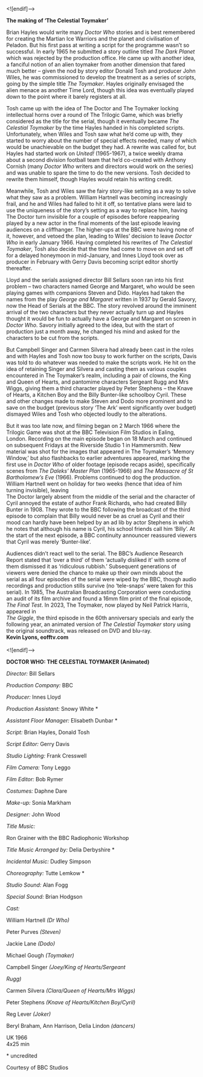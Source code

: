 

<![endif]-->

**The making of ‘The Celestial Toymaker’**

Brian Hayles would write many _Doctor Who_ stories and is best remembered for creating the Martian Ice Warriors and the planet and civilisation of Peladon. But his first pass at writing a script for the programme wasn’t so successful. In early 1965 he submitted a story outline titled _The Dark Planet_ which was rejected by the production office. He came up with another idea, a fanciful notion of an alien toymaker from another dimension that fared much better – given the nod by story editor Donald Tosh and producer John Wiles, he was commissioned to develop the treatment as a series of scripts, going by the simple title _The Toymaker_. Hayles originally envisaged the alien menace as another Time Lord, though this idea was eventually played down to the point where it barely registers at all.

Tosh came up with the idea of The Doctor and The Toymaker locking intellectual horns over a round of The Trilogic Game, which was briefly considered as the title for the serial, though it eventually became _The Celestial Toymaker_ by the time Hayles handed in his completed scripts. Unfortunately, when Wiles and Tosh saw what he’d come up with, they started to worry about the number of special effects needed, many of which would be unachievable on the budget they had. A rewrite was called for, but Hayles had started work on _United!_ (1965-1967), a twice weekly drama about a second division football team that he’d co-created with Anthony Cornish (many _Doctor Who_ writers and directors would work on the series) and was unable to spare the time to do the new versions. Tosh decided to rewrite them himself, though Hayles would retain his writing credit.

Meanwhile, Tosh and Wiles saw the fairy story-like setting as a way to solve what they saw as a problem. William Hartnell was becoming increasingly frail, and he and Wiles had failed to hit it off, so tentative plans were laid to use the uniqueness of the story’s setting as a way to replace him, having The Doctor turn invisible for a couple of episodes before reappearing played by a new actor in the final moments of the last episode leaving audiences on a cliffhanger. The higher-ups at the BBC were having none of it, however, and vetoed the plan, leading to Wiles’ decision to leave _Doctor Who_ in early January 1966. Having completed his rewrites of _The Celestial Toymaker_, Tosh also decide that the time had come to move on and set off for a delayed honeymoon in mid-January, and Innes Lloyd took over as producer in February with Gerry Davis becoming script editor shortly thereafter.

Lloyd and the serials assigned director Bill Sellars soon ran into his first problem – two characters named George and Margaret, who would be seen playing games with companions Steven and Dido. Hayles had taken the names from the play _George and Margaret_ written in 1937 by Gerald Savory, now the Head of Serials at the BBC. The story revolved around the imminent arrival of the two characters but they never actually turn up and Hayles thought it would be fun to actually have a George and Margaret on screen in _Doctor Who_. Savory initially agreed to the idea, but with the start of production just a month away, he changed his mind and asked for the characters to be cut from the scripts.

But Campbell Singer and Carmen Silvera had already been cast in the roles and with Hayles and Tosh now too busy to work further on the scripts, Davis was told to do whatever was needed to make the scripts work. He hit on the idea of retaining Singer and Silvera and casting them as various couples encountered in The Toymaker’s realm, including a pair of clowns, the King and Queen of Hearts, and pantomime characters Sergeant Rugg and Mrs Wiggs, giving them a third character played by Peter Stephens – the Knave of Hearts, a Kitchen Boy and the Billy Bunter-like schoolboy Cyril. These and other changes made to make Steven and Dodo more prominent and to save on the budget (previous story ‘The Ark’ went significantly over budget) dismayed Wiles and Tosh who objected loudly to the alterations.

But it was too late now, and filming began on 2 March 1966 where the Trilogic Game was shot at the BBC Television Film Studios in Ealing, London. Recording on the main episode began on 18 March and continued on subsequent Fridays at the Riverside Studio 1 in Hammersmith. New material was shot for the images that appeared in The Toymaker’s ‘Memory Window,’ but also flashbacks to earlier adventures appeared, marking the first use in _Doctor Who_ of older footage (episode recaps aside), specifically scenes from _The Daleks’ Master Plan_ (1965-1966) and _The Massacre of St Bartholomew’s Eve_ (1966). Problems continued to dog the production. William Hartnell went on holiday for two weeks (hence that idea of him turning invisible), leaving  
The Doctor largely absent from the middle of the serial and the character of Cyril annoyed the estate of author Frank Richards, who had created Billy Bunter in 1908. They wrote to the BBC following the broadcast of the third episode to complain that Billy would never be as cruel as Cyril and their mood can hardly have been helped by an ad lib by actor Stephens in which he notes that although his name is Cyril, his school friends call him ‘Billy’. At the start of the next episode, a BBC continuity announcer reassured viewers that Cyril was merely ‘Bunter-like’.

Audiences didn’t react well to the serial. The BBC’s Audience Research Report stated that ‘over a third’ of them ‘actually disliked it’ with some of them dismissed it as ‘ridiculous rubbish.’ Subsequent generations of viewers were denied the chance to make up their own minds about the serial as all four episodes of the serial were wiped by the BBC, though audio recordings and production stills survive (no ‘tele-snaps’ were taken for this serial). In 1985, The Australian Broadcasting Corporation were conducting an audit of its film archive and found a 16mm film print of the final episode, _The Final Test_. In 2023, The Toymaker, now played by Neil Patrick Harris, appeared in  
_The Giggle_, the third episode in the 60th anniversary specials and early the following year, an animated version of _The Celestial Toymaker_ story using the original soundtrack, was released on DVD and blu-ray.  
**Kevin Lyons, eofftv.com**  
<br>
<![endif]-->

**DOCTOR WHO: THE CELESTIAL TOYMAKER (Animated)**

_Director:_ Bill Sellars

_Production Company:_ BBC

_Producer:_ Innes Lloyd

_Production Assistant:_ Snowy White *

_Assistant Floor Manager:_ Elisabeth Dunbar *

_Script:_ Brian Hayles, Donald Tosh

_Script Editor:_ Gerry Davis

_Studio Lighting:_ Frank Cresswell

_Film Camera:_ Tony Leggo

_Film Editor:_ Bob Rymer

_Costumes:_ Daphne Dare

_Make-up:_ Sonia Markham

_Designer:_ John Wood

_Title Music:_

Ron Grainer with the BBC Radiophonic Workshop

_Title Music Arranged by:_ Delia Derbyshire *

_Incidental Music:_ Dudley Simpson

_Choreography:_ Tutte Lemkow *

_Studio Sound:_ Alan Fogg

_Special Sound:_ Brian Hodgson

_Cast:_

William Hartnell _(Dr Who)_

Peter Purves _(Steven)_

Jackie Lane _(Dodo)_

Michael Gough _(Toymaker)_

Campbell Singer _(Joey/King of Hearts/Sergeant_

_Rugg)_

Carmen Silvera _(Clara/Queen of Hearts/Mrs Wiggs)_

Peter Stephens _(Knave of Hearts/Kitchen Boy/Cyril)_

Reg Lever _(Joker)_

Beryl Braham, Ann Harrison, Delia Lindon _(dancers)_  

UK 1966  
4x25 min  

\* uncredited

Courtesy of BBC Studios
<!--stackedit_data:
eyJoaXN0b3J5IjpbLTE2MTA5MjM3MzRdfQ==
-->